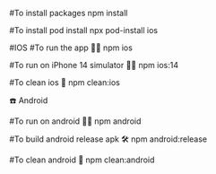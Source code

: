 #To install packages
npm install

#To install pod install
npx pod-install ios
 

 
#IOS
#To run the app 🏃‍♂️
npm ios

#To run on iPhone 14 simulator 🏃‍♂️
npm ios:14

#To clean ios 🚨
npm clean:ios


☎️ Android

#To run on android 🏃‍♂️
npm android

#To build android release apk 🛠️
npm android:release

#To clean android 🚨
npm clean:android
